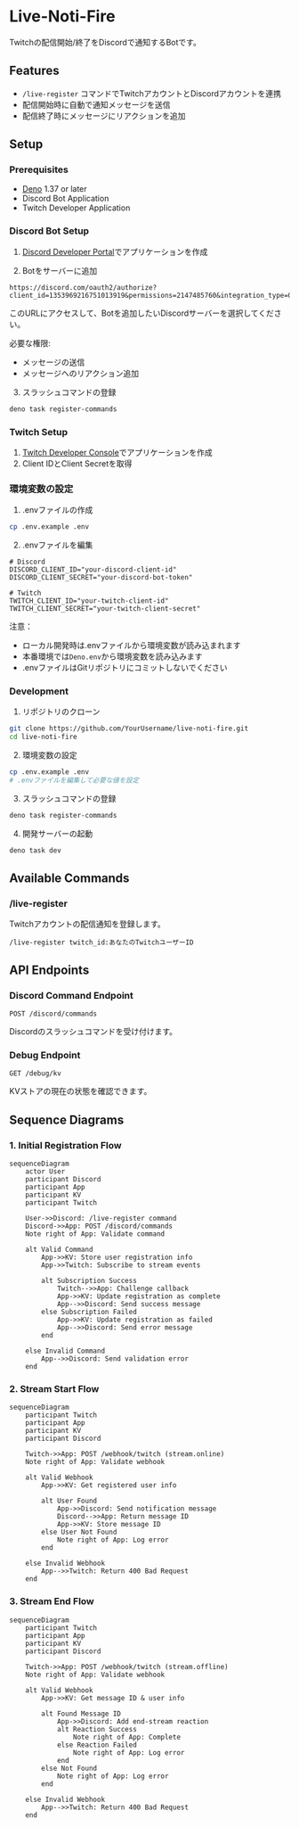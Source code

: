 # Live-Noti-Fire

Twitchの配信開始/終了をDiscordで通知するBotです。

## Features

- `/live-register` コマンドでTwitchアカウントとDiscordアカウントを連携
- 配信開始時に自動で通知メッセージを送信
- 配信終了時にメッセージにリアクションを追加

## Setup

### Prerequisites

- [Deno](https://deno.land/) 1.37 or later
- Discord Bot Application
- Twitch Developer Application

### Discord Bot Setup

1. [Discord Developer Portal](https://discord.com/developers/applications)でアプリケーションを作成

2. Botをサーバーに追加
```
https://discord.com/oauth2/authorize?client_id=1353969216751013919&permissions=2147485760&integration_type=0&scope=bot
```

このURLにアクセスして、Botを追加したいDiscordサーバーを選択してください。

必要な権限:
- メッセージの送信
- メッセージへのリアクション追加

3. スラッシュコマンドの登録
```bash
deno task register-commands
```

### Twitch Setup

1. [Twitch Developer Console](https://dev.twitch.tv/console)でアプリケーションを作成
2. Client IDとClient Secretを取得

### 環境変数の設定

1. .envファイルの作成
```bash
cp .env.example .env
```

2. .envファイルを編集
```env
# Discord
DISCORD_CLIENT_ID="your-discord-client-id"
DISCORD_CLIENT_SECRET="your-discord-bot-token"

# Twitch
TWITCH_CLIENT_ID="your-twitch-client-id"
TWITCH_CLIENT_SECRET="your-twitch-client-secret"
```

注意：
- ローカル開発時は.envファイルから環境変数が読み込まれます
- 本番環境では`Deno.env`から環境変数を読み込みます
- .envファイルはGitリポジトリにコミットしないでください

### Development

1. リポジトリのクローン
```bash
git clone https://github.com/YourUsername/live-noti-fire.git
cd live-noti-fire
```

2. 環境変数の設定
```bash
cp .env.example .env
# .envファイルを編集して必要な値を設定
```

3. スラッシュコマンドの登録
```bash
deno task register-commands
```

4. 開発サーバーの起動
```bash
deno task dev
```

## Available Commands

### /live-register

Twitchアカウントの配信通知を登録します。

```
/live-register twitch_id:あなたのTwitchユーザーID
```

## API Endpoints

### Discord Command Endpoint

```
POST /discord/commands
```
Discordのスラッシュコマンドを受け付けます。

### Debug Endpoint

```
GET /debug/kv
```
KVストアの現在の状態を確認できます。

## Sequence Diagrams

### 1. Initial Registration Flow
```mermaid
sequenceDiagram
    actor User
    participant Discord
    participant App
    participant KV
    participant Twitch

    User->>Discord: /live-register command
    Discord->>App: POST /discord/commands
    Note right of App: Validate command

    alt Valid Command
        App->>KV: Store user registration info
        App->>Twitch: Subscribe to stream events

        alt Subscription Success
            Twitch-->>App: Challenge callback
            App->>KV: Update registration as complete
            App-->>Discord: Send success message
        else Subscription Failed
            App->>KV: Update registration as failed
            App-->>Discord: Send error message
        end

    else Invalid Command
        App-->>Discord: Send validation error
    end
```

### 2. Stream Start Flow
```mermaid
sequenceDiagram
    participant Twitch
    participant App
    participant KV
    participant Discord

    Twitch->>App: POST /webhook/twitch (stream.online)
    Note right of App: Validate webhook

    alt Valid Webhook
        App->>KV: Get registered user info

        alt User Found
            App->>Discord: Send notification message
            Discord-->>App: Return message ID
            App->>KV: Store message ID
        else User Not Found
            Note right of App: Log error
        end

    else Invalid Webhook
        App-->>Twitch: Return 400 Bad Request
    end
```

### 3. Stream End Flow
```mermaid
sequenceDiagram
    participant Twitch
    participant App
    participant KV
    participant Discord

    Twitch->>App: POST /webhook/twitch (stream.offline)
    Note right of App: Validate webhook

    alt Valid Webhook
        App->>KV: Get message ID & user info

        alt Found Message ID
            App->>Discord: Add end-stream reaction
            alt Reaction Success
                Note right of App: Complete
            else Reaction Failed
                Note right of App: Log error
            end
        else Not Found
            Note right of App: Log error
        end

    else Invalid Webhook
        App-->>Twitch: Return 400 Bad Request
    end

